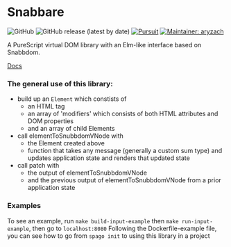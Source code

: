 # Snabbare 

![GitHub](https://img.shields.io/github/license/aryzach/purescript-snabbdom)
![GitHub release (latest by date)](https://img.shields.io/github/v/release/aryzach/purescript-snabbdom)
[![Pursuit](https://pursuit.purescript.org/packages/purescript-snabbdom/badge)](https://pursuit.purescript.org/packages/purescript-snabbdom)
[![Maintainer: aryzach](https://img.shields.io/badge/maintainer-aryzach-blue)](https://github.com/aryzach)

A PureScript virtual DOM library with an Elm-like interface based on Snabbdom.

[Docs](https://pursuit.purescript.org/packages/purescript-snubbdom)


### The general use of this library: 
- build up an `Element` which constists of 
  * an HTML tag 
  * an array of 'modifiers' which consists of both HTML attributes and DOM properties
  * and an array of child Elements
- call elementToSnubbdomVNode with
  * the Element created above
  * function that takes any message (generally a custom sum type) and updates application state and renders that updated state
- call patch with
  * the output of elementToSnubbdomVNode
  * and the previous output of elementToSnubbdomVNode from a prior application state

### Examples
To see an example, run `make build-input-example` then `make run-input-example`, then go to `localhost:8080`
Following the Dockerfile-example file, you can see how to go from `spago init` to using this library in a project

